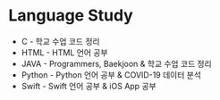 # Language Study

* C - 학교 수업 코드 정리
* HTML - HTML 언어 공부 
* JAVA - Programmers, Baekjoon & 학교 수업 코드 정리
* Python - Python 언어 공부 & COVID-19 데이터 분석
* Swift - Swift 언어 공부 & iOS App 공부

<!--
* C - 학교 수업 코드 정리
* CampusMaps - 20학년도 2학기 Capstone Design(Swift)
* HTML - HTML 언어 공부
* JAVA - Programmers, Baekjoon & 학교 수업 코드 정리
* Python - Python 언어 공부 & COVID-19 데이터 분석
* music_score - 악보 오선 인식 코드(Python)

+ 위의 설명 외의 코드 - 관심 분야 찾아 틈틈히 공부한 흔적임(...ing)
-->